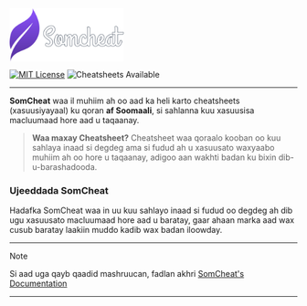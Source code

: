 <img src="https://raw.githubusercontent.com/Adam-Elmi/SomCheat/master/public/somcheat_logo.svg" alt="SomCheat Logo" width="200" style="vertical-align: middle;"/>

[![MIT License](https://img.shields.io/badge/License-MIT-green.svg)](https://opensource.org/licenses/MIT)
![Cheatsheets Available](https://img.shields.io/badge/Cheatsheets-1-blue.svg)

---

**SomCheat** waa il muhiim ah oo aad ka heli karto cheatsheets (xasuusiyayaal) ku qoran **af Soomaali**, si sahlanna kuu xasuusisa macluumaad hore aad u taqaanay.

> **Waa maxay Cheatsheet?**
> Cheatsheet waa qoraalo kooban oo kuu sahlaya inaad si degdeg ama si fudud ah u xasuusato waxyaabo muhiim ah oo hore u taqaanay, adigoo aan wakhti badan ku bixin dib-u-barashadooda.

### Ujeeddada SomCheat

Hadafka SomCheat waa in uu kuu sahlayo inaad si fudud oo degdeg ah dib ugu xasuusato macluumaad hore aad u baratay, gaar ahaan marka aad wax cusub baratay laakiin muddo kadib wax badan iloowday.

---

> [!Note]
> Si aad uga qayb qaadid mashruucan, fadlan akhri [SomCheat's Documentation](https://github.com/Adam-Elmi/SomCheat/tree/master/docs)

---